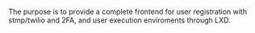 The purpose is to provide a complete frontend for user registration with stmp/twilio and 2FA, and user execution enviroments through LXD.

